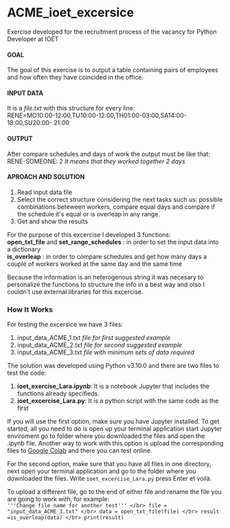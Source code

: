 # ACME_ioet_excersice
Exercise developed for the recruitment process of the vacancy for Python Developer at IOET


#### GOAL
The goal of this exercise is to output a table containing pairs of employees and how often they have coincided in the office.

#### INPUT DATA
It is a _file.txt_ with this structure for every line: </br>
RENE=MO10:00-12:00,TU10:00-12:00,TH01:00-03:00,SA14:00-18:00,SU20:00- 21:00

#### OUTPUT
After compare schedules and days of work the output must be like that: </br>
RENE-SOMEONE: 2 _It means that they worked together 2 days_ </br>

#### APROACH AND SOLUTION
1. Read input data file </br>
2. Select the correct structure considering the next tasks such us: possible combinations beteween workers, compare equal days and compare if the schedule it's equal or is overleap in any range. </br>
3. Get and show the results </br>

For the purpose of this excercise I developed 3 functions: </br>
**open_txt_file** and **set_range_schedules** : in order to set the input data into a dictionary </br>
**is_overleap** : in order to compare schedules and get how many days a couple of workers worked at the same day and the same time</br>

Because the information is an heterogenous string it was necesary to personalize the functions to structure the info in a best way and olso I couldn't use external libraries for this excercise.

### How It Works
For testing the excersice we have 3 files: </br>
1. input_data_ACME_1.txt  _file for first suggested example_
2. input_data_ACME_2.txt _file for second suggested example_
3. input_data_ACME_3.txt _file with minimum sets of data required_

The solution was developed using Python v3.10.0 and there are two files to test the code:
1. **ioet_exercise_Lara.ipynb**: It is a notebook Jupyter that includes the functions already specifieds.
2. **ioet_excercise_Lara.py**: It is a python script with the same code as the first

If you will use the first option, make sure you have Jupyter installed. To get started, all you need to do is open up your terminal application start Jupyter enviroment go to folder where you downloaded the files and open the .ipynb file. Another way to work with this option is upload the corresponding files to [Google Colab](https://colab.research.google.com/?hl=es) and there you can test online.

For the second option, make sure that you have all files in one directory, next open your terminal application and go to the folder where you downloaded the files. Write `ioet_excercise_Lara.py` press Enter et voilà.

To upload a different file, go to the end of either file and rename the file you are going to work with, for example: </br>
`'''Change file name for another test''' </br>
file = "input_data_ACME_3.txt" </br>
data = open_txt_file(file) </br>
result =is_overleap(data) </br>
print(result)`

